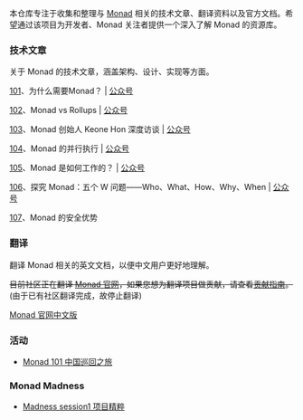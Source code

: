 
本仓库专注于收集和整理与 [Monad](https://docs.monad.xyz/) 相关的技术文章、翻译资料以及官方文档。希望通过该项目为开发者、Monad 关注者提供一个深入了解 Monad 的资源库。


### 技术文章

关于 Monad 的技术文章，涵盖架构、设计、实现等方面。

[101](./articles/101_为什么需要Monad.md)、为什么需要Monad？ | [公众号](https://mp.weixin.qq.com/s/I323A1NdK_EANBRY2IZaeg)

[102](./articles/102_MonadvsRollups.md)、Monad vs Rollups | [公众号](https://mp.weixin.qq.com/s/bBfahNNgcBRaSmOdpvPCmA)

[103](./articles/103_KeoneHon访谈.md)、Monad 创始人 Keone Hon 深度访谈 | [公众号](https://mp.weixin.qq.com/s/kEtQY-ojT8MZX6rfyaJH0A)

[104](./articles/104_Monad的并行执行.md)、Monad 的并行执行 | [公众号](https://mp.weixin.qq.com/s/oc0UnOYX-f5Q1wKF4DYySg)

[105](./articles/105_Monad是如何工作的.md)、Monad 是如何工作的？ | [公众号](https://mp.weixin.qq.com/s/8btwBNoCogUXIndIc7sikQ)

[106](./articles/106_5WMonad.md)、探究 Monad：五个 W 问题——Who、What、How、Why、When | [公众号](https://mp.weixin.qq.com/s/KXb7gmRpOdMNJDJHf2QDJQ)

[107](./articles/107_Monad的安全优势.md)、Monad 的安全优势


### 翻译

翻译 Monad 相关的英文文档，以便中文用户更好地理解。

~~目前社区正在翻译 [Monad 官网](https://docs.monad.xyz/)，如果您想为翻译项目做贡献，请查看[贡献指南](./translations/readme.md)。~~ (由于已有社区翻译完成，故停止翻译)

[Monad 官网中文版](https://monad.docszh.com/)


### 活动

- [Monad 101 中国巡回之旅](./dapp101/readme.md)


### Monad Madness
- [Madness session1 项目精粹](./madness/session1.md)

